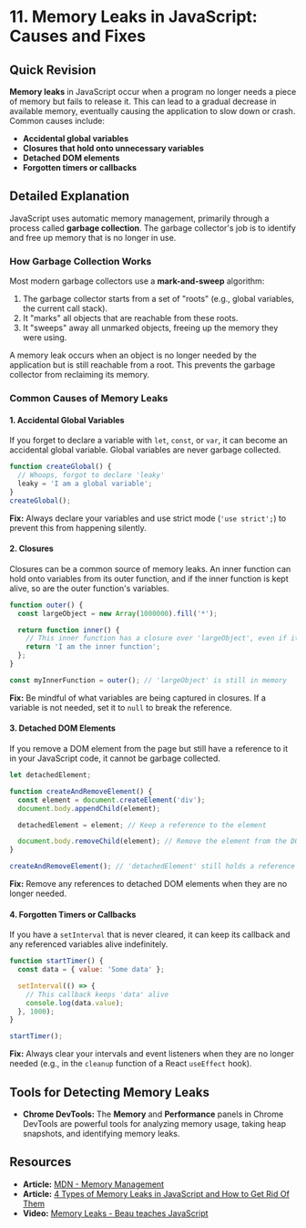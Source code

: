 
# 11. Memory Leaks in JavaScript: Causes and Fixes

## Quick Revision

**Memory leaks** in JavaScript occur when a program no longer needs a piece of memory but fails to release it. This can lead to a gradual decrease in available memory, eventually causing the application to slow down or crash. Common causes include:

*   **Accidental global variables**
*   **Closures that hold onto unnecessary variables**
*   **Detached DOM elements**
*   **Forgotten timers or callbacks**

## Detailed Explanation

JavaScript uses automatic memory management, primarily through a process called **garbage collection**. The garbage collector's job is to identify and free up memory that is no longer in use.

### How Garbage Collection Works

Most modern garbage collectors use a **mark-and-sweep** algorithm:

1.  The garbage collector starts from a set of "roots" (e.g., global variables, the current call stack).
2.  It "marks" all objects that are reachable from these roots.
3.  It "sweeps" away all unmarked objects, freeing up the memory they were using.

A memory leak occurs when an object is no longer needed by the application but is still reachable from a root. This prevents the garbage collector from reclaiming its memory.

### Common Causes of Memory Leaks

#### 1. Accidental Global Variables

If you forget to declare a variable with `let`, `const`, or `var`, it can become an accidental global variable. Global variables are never garbage collected.

```javascript
function createGlobal() {
  // Whoops, forgot to declare 'leaky'
  leaky = 'I am a global variable';
}
createGlobal();
```

**Fix:** Always declare your variables and use strict mode (`'use strict';`) to prevent this from happening silently.

#### 2. Closures

Closures can be a common source of memory leaks. An inner function can hold onto variables from its outer function, and if the inner function is kept alive, so are the outer function's variables.

```javascript
function outer() {
  const largeObject = new Array(1000000).fill('*');

  return function inner() {
    // This inner function has a closure over 'largeObject', even if it doesn't use it.
    return 'I am the inner function';
  };
}

const myInnerFunction = outer(); // 'largeObject' is still in memory
```

**Fix:** Be mindful of what variables are being captured in closures. If a variable is not needed, set it to `null` to break the reference.

#### 3. Detached DOM Elements

If you remove a DOM element from the page but still have a reference to it in your JavaScript code, it cannot be garbage collected.

```javascript
let detachedElement;

function createAndRemoveElement() {
  const element = document.createElement('div');
  document.body.appendChild(element);

  detachedElement = element; // Keep a reference to the element

  document.body.removeChild(element); // Remove the element from the DOM
}

createAndRemoveElement(); // 'detachedElement' still holds a reference to the removed element
```

**Fix:** Remove any references to detached DOM elements when they are no longer needed.

#### 4. Forgotten Timers or Callbacks

If you have a `setInterval` that is never cleared, it can keep its callback and any referenced variables alive indefinitely.

```javascript
function startTimer() {
  const data = { value: 'Some data' };

  setInterval(() => {
    // This callback keeps 'data' alive
    console.log(data.value);
  }, 1000);
}

startTimer();
```

**Fix:** Always clear your intervals and event listeners when they are no longer needed (e.g., in the `cleanup` function of a React `useEffect` hook).

## Tools for Detecting Memory Leaks

*   **Chrome DevTools:** The **Memory** and **Performance** panels in Chrome DevTools are powerful tools for analyzing memory usage, taking heap snapshots, and identifying memory leaks.

## Resources

*   **Article:** [MDN - Memory Management](https://developer.mozilla.org/en-US/docs/Web/JavaScript/Memory_Management)
*   **Article:** [4 Types of Memory Leaks in JavaScript and How to Get Rid Of Them](https://www.freecodecamp.org/news/4-types-of-memory-leaks-in-javascript-and-how-to-get-rid-of-them/)
*   **Video:** [Memory Leaks - Beau teaches JavaScript](https://www.youtube.com/watch?v=mVI-FD2f-wE)
